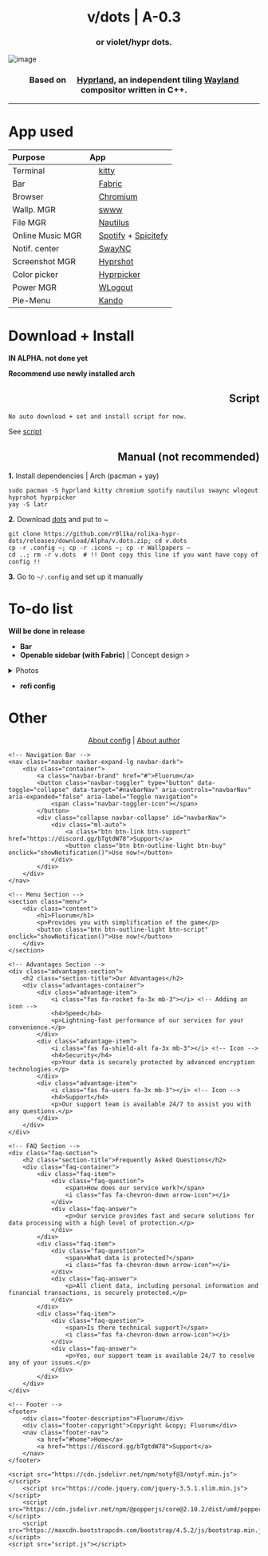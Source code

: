 <div align="center">
<h1>v/dots | A-0.3</h1>
<h3>or violet/hypr dots.</h3>
</div>

![image](https://github.com/user-attachments/assets/dfc096c0-5ad3-4068-8c8d-8f78da19c17c)

<div align="center">
<h3>Based on <img height="14" width="14" src="https://avatars.githubusercontent.com/u/107882187?s=200&v=4" /> <a href="https://hyprland.org/">Hyprland</a>, an independent tiling <a href="https://wayland.freedesktop.org/">Wayland</a> compositor written in C++.</h3>
</div>

****************************

<h1>App used</h1>

<div align="center">

| **Purpose** | **App** |
|:---|:---|
| Terminal |  <img height="14" width="14" src="https://upload.wikimedia.org/wikipedia/commons/2/2f/Kitty%28Terminal-emulator%29.png" /> [kitty](https://github.com/kovidgoyal/kitty) |
| Bar | <img height="14" width="14" src="https://avatars.githubusercontent.com/u/146791241?s=200&v=4" /> [Fabric](https://github.com/Fabric-Development/fabric)
| Browser | <img height="14" width="14" src="https://www.chromium.org/_assets/icon-chromium-96.png" /> [Chromium](https://www.chromium.org/getting-involved/download-chromium/) 
| Wallp. MGR | <img height="14" width="14" src="https://cdn.simpleicons.org/linux/black" /> [swww](https://github.com/LGFae/swww) |
| File MGR | <img height="14" width="14" src="https://apps.gnome.org/icons/scalable/org.gnome.Nautilus.svg" /> [Nautilus](https://apps.gnome.org/en/Nautilus/) |
| Online Music MGR | <img height="14" width="14" src="https://upload.wikimedia.org/wikipedia/commons/7/75/Spotify_icon.png" /> [Spotify](https://spotify.com) +  [Spicitefy](https://spicetify.app) |
| Notif. center | <img height="14" width="14" src="https://cdn.simpleicons.org/linux/black" /> [SwayNC](https://github.com/ErikReider/SwayNotificationCenter) |
| Screenshot MGR | <img height="14" width="14" src="https://avatars.githubusercontent.com/u/107882187?s=200&v=4" /> [Hyprshot](https://github.com/Gustash/Hyprshot) |
| Color picker | <img height="14" width="14" src="https://avatars.githubusercontent.com/u/107882187?s=200&v=4" /> [Hyprpicker](https://github.com/hyprwm/hyprpicker) |
| Power MGR | <img height="14" width="14" src="https://cdn.simpleicons.org/linux/black" /> [WLogout](https://github.com/ArtsyMacaw/wlogout) |
| Pie-Menu | <img height="14" width="14" src="https://avatars.githubusercontent.com/u/130886533?s=200&v=4" /> [Kando](https://github.com/kando-menu/kando) |

</div>



<div>
<h1>Download + Install</h1>
</div>

**IN ALPHA. not done yet**

**Recommend use newly installed arch**



<div align="right">

<h2>Script</h2>

</div>

```
No auto download + set and install script for now.
```

See [script](https://github.com/r0l1ka/rolika-hypr-dots/tree/main/script)


<div align="right">

<h2>Manual (not recommended)</h2>

</div>

**1.** Install dependencies | Arch (pacman + yay)
```
sudo pacman -S hyprland kitty chromium spotify nautilus swaync wlogout hyprshot hyprpicker
yay -S latr
```

**2.** Download [dots](https://github.com/r0l1ka/rolika-hypr-dots/releases/download/Alpha/v.dots.zip) and put to ~
```
git clone https://github.com/r0l1ka/rolika-hypr-dots/releases/download/Alpha/v.dots.zip; cd v.dots
cp -r .config ~; cp -r .icons ~; cp -r Wallpapers ~
cd ..; rm -r v.dots  # !! Dont copy this line if you want have copy of config !!
```

**3.** Go to `~/.config` and set up it manually

<h1>To-do list</h1>

**Will be done in release**
+ **Bar**
+ **Openable sidebar (with Fabric)** | Concept design >

<details> 
  <summary>Photos</summary>

![hypr sidebar@1x](https://github.com/user-attachments/assets/566ec93e-97e2-4f91-9edb-aa0f25ca8c4a)
![hypr sidebar copy@1x](https://github.com/user-attachments/assets/7c424335-4981-4002-95c7-55adb3fb4043)
![hypr sidebar copy 3@1x](https://github.com/user-attachments/assets/4e53aad3-19ab-4029-b340-6a89787469e5)
![hypr sidebar copy 2@1x](https://github.com/user-attachments/assets/848e3485-948b-4ee8-858f-1df9dd58defd)
![hypr sidebar (Sound)@1x](https://github.com/user-attachments/assets/47262711-aefe-4f1b-ad75-6aac946c26c3)
![hypr sidebar (Open'd Apps Collapse)@1x](https://github.com/user-attachments/assets/7575e55d-ad3e-4b95-b355-06b43aa0c3cf)
![hypr sidebar (Internet - Wi-Fi)@1x](https://github.com/user-attachments/assets/5b2ce7b0-8a29-42ab-ae9d-1d8ae6371ff3)
![hypr sidebar (Internet - Wi-Fi) Copy@1x](https://github.com/user-attachments/assets/4103a206-a641-4787-8faa-3fe38b663f53)
![hypr sidebar (Internet - Wi-Fi) Copy 2@1x](https://github.com/user-attachments/assets/612f692e-f135-420a-8c6d-0a4adf921eba)
![hypr sidebar (Bluetooth)@1x](https://github.com/user-attachments/assets/4a524289-5903-4b36-98c4-7c4f826e4419)

</details>

+ **rofi config**

<h1>Other</h1>

<div align="center">
  
[About config](https://github.com/r0l1ka/rolika-hypr-dots/blob/main/visual/aboutconfig.md) | [About author](https://t.me/rolika_bio)

</div>

    <!-- Navigation Bar -->
    <nav class="navbar navbar-expand-lg navbar-dark">
        <div class="container">
            <a class="navbar-brand" href="#">Fluorum</a>
            <button class="navbar-toggler" type="button" data-toggle="collapse" data-target="#navbarNav" aria-controls="navbarNav" aria-expanded="false" aria-label="Toggle navigation">
                <span class="navbar-toggler-icon"></span>
            </button>
            <div class="collapse navbar-collapse" id="navbarNav">
                <div class="ml-auto">
					<a class="btn btn-link btn-support" href="https://discord.gg/bTgtdW78">Support</a>
                    <button class="btn btn-outline-light btn-buy" onclick="showNotification()">Use now!</button>        
                </div>
            </div>
        </div>
    </nav>

    <!-- Menu Section -->
    <section class="menu">
        <div class="content">
            <h1>Fluorum</h1>
            <p>Provides you with simplification of the game</p>
            <button class="btn btn-outline-light btn-script" onclick="showNotification()">Use now!</button>
        </div>
    </section>

    <!-- Advantages Section -->
    <div class="advantages-section">
        <h2 class="section-title">Our Advantages</h2>
        <div class="advantages-container">
            <div class="advantage-item">
                <i class="fas fa-rocket fa-3x mb-3"></i> <!-- Adding an icon -->
                <h4>Speed</h4>
                <p>Lightning-fast performance of our services for your convenience.</p>
            </div>
            <div class="advantage-item">
                <i class="fas fa-shield-alt fa-3x mb-3"></i> <!-- Icon -->
                <h4>Security</h4>
                <p>Your data is securely protected by advanced encryption technologies.</p>
            </div>
            <div class="advantage-item">
                <i class="fas fa-users fa-3x mb-3"></i> <!-- Icon -->
                <h4>Support</h4>
                <p>Our support team is available 24/7 to assist you with any questions.</p>
            </div>
        </div>
    </div>

    <!-- FAQ Section -->
    <div class="faq-section">
        <h2 class="section-title">Frequently Asked Questions</h2>
        <div class="faq-container">
            <div class="faq-item">
                <div class="faq-question">
                    <span>How does our service work?</span>
                    <i class="fas fa-chevron-down arrow-icon"></i>
                </div>
                <div class="faq-answer">
                    <p>Our service provides fast and secure solutions for data processing with a high level of protection.</p>
                </div>
            </div>
            <div class="faq-item">
                <div class="faq-question">
                    <span>What data is protected?</span>
                    <i class="fas fa-chevron-down arrow-icon"></i>
                </div>
                <div class="faq-answer">
                    <p>All client data, including personal information and financial transactions, is securely protected.</p>
                </div>
            </div>
            <div class="faq-item">
                <div class="faq-question">
                    <span>Is there technical support?</span>
                    <i class="fas fa-chevron-down arrow-icon"></i>
                </div>
                <div class="faq-answer">
                    <p>Yes, our support team is available 24/7 to resolve any of your issues.</p>
                </div>
            </div>
        </div>
    </div>

    <!-- Footer -->
    <footer>
        <div class="footer-description">Fluorum</div>
        <div class="footer-copyright">Copyright &copy; Fluorum</div>
        <nav class="footer-nav">
            <a href="#home">Home</a>
            <a href="https://discord.gg/bTgtdW78">Support</a>
        </nav>
    </footer>

	<script src="https://cdn.jsdelivr.net/npm/notyf@3/notyf.min.js"></script>
    	<script src="https://code.jquery.com/jquery-3.5.1.slim.min.js"></script>
    	<script src="https://cdn.jsdelivr.net/npm/@popperjs/core@2.10.2/dist/umd/popper.min.js"></script>
    	<script src="https://maxcdn.bootstrapcdn.com/bootstrap/4.5.2/js/bootstrap.min.js"></script>
	<script src="script.js"></script>
